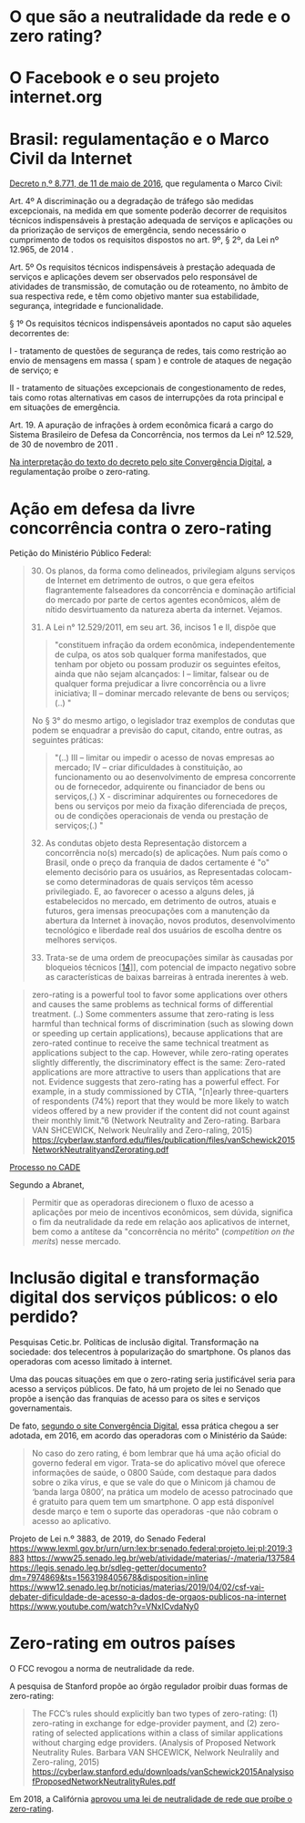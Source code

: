 
# O que são a neutralidade da rede e o zero rating?


# O Facebook e o seu projeto internet.org


# Brasil: regulamentação e o Marco Civil da Internet

[Decreto n,º 8.771, de 11 de maio de 2016](http://www.planalto.gov.br/CCIVIL_03/_Ato2015-2018/2016/Decreto/D8771.htm),
que regulamenta o Marco Civil:

Art. 4º A discriminação ou a degradação de tráfego são medidas excepcionais, na medida em que somente poderão decorrer de requisitos técnicos indispensáveis à prestação adequada de serviços e aplicações ou da priorização de serviços de emergência, sendo necessário o cumprimento de todos os requisitos dispostos no art. 9º, § 2º, da Lei nº 12.965, de 2014 .

Art. 5º Os requisitos técnicos indispensáveis à prestação adequada de serviços e aplicações devem ser observados pelo responsável de atividades de transmissão, de comutação ou de roteamento, no âmbito de sua respectiva rede, e têm como objetivo manter sua estabilidade, segurança, integridade e funcionalidade.

§ 1º Os requisitos técnicos indispensáveis apontados no caput são aqueles decorrentes de:

I - tratamento de questões de segurança de redes, tais como restrição ao envio de mensagens em massa ( spam ) e controle de ataques de negação de serviço; e

II - tratamento de situações excepcionais de congestionamento de redes, tais como rotas alternativas em casos de interrupções da rota principal e em situações de emergência. 


Art. 19. A apuração de infrações à ordem econômica ficará a cargo do Sistema Brasileiro de Defesa da Concorrência, nos termos da Lei nº 12.529, de 30 de novembro de 2011 .

[Na interpretação do texto do decreto pelo site Convergência Digital](http://convergenciadigital.uol.com.br/cgi/cgilua.exe/sys/start.htm?UserActiveTemplate=site&infoid=42346&sid=4),
a regulamentação proíbe o zero-rating.


# Ação em defesa da livre concorrência contra o zero-rating

Petição do Ministério Público Federal:

> 30. Os planos, da forma como delineados, privilegiam alguns serviços de
> Internet em detrimento de outros, o que gera efeitos flagrantemente
> falseadores da concorrência e dominação artificial do mercado por parte de
> certos agentes econômicos, além de nítido desvirtuamento da natureza aberta
> da internet. Vejamos.
> 
> 31. A Lei n° 12.529/2011, em seu art. 36, incisos 1 e II, dispõe que
> 
> > "constituem infração da ordem econômica, independentemente de culpa, os
> > atos sob qualquer forma manifestados, que tenham por objeto ou possam
> > produzir os seguintes efeitos, ainda que não sejam alcançados: I –
> > limitar, falsear ou de qualquer forma prejudicar a livre concorrência
> > ou a livre iniciativa; II – dominar mercado relevante de bens ou serviços;
> > (..) "
> 
> No § 3° do mesmo artigo, o legislador traz exemplos de condutas que podem se
> enquadrar a previsão do caput, citando, entre outras, as seguintes práticas:
> 
> > "(..) III – limitar ou impedir o acesso de novas empresas ao mercado; IV –
> > criar dificuldades à constituição, ao funcionamento ou ao desenvolvimento
> > de empresa concorrente ou de fornecedor, adquirente ou financiador de bens
> > ou serviços,(.) X - discriminar adquirentes ou fornecedores de bens ou
> > serviços por meio da fixação diferenciada de preços, ou de condições
> > operacionais de venda ou prestação de serviços;(.) "
> 
> 32. As condutas objeto desta Representação distorcem a concorrência no(s)
> mercado(s) de aplicações. Num país como o Brasil, onde o preço da franquia de
> dados certamente é "o" elemento decisório para os usuários, as Representadas
> colocam-se como determinadoras de quais serviços têm acesso privilegiado. E,
> ao favorecer o acesso a alguns deles, já estabelecidos no mercado, em
> detrimento de outros, atuais e futuros, gera imensas preocupações com a
> manutenção da abertura da Internet à inovação, novos produtos,
> desenvolvimento tecnológico e liberdade real dos usuários de escolha dentre
> os melhores serviços.
> 
> 33. Trata-se de uma ordem de preocupações similar às causadas por bloqueios
> técnicos [[14](https://cyberlaw.stanford.edu/files/publication/files/vanSchewick2015NetworkNeutralityandZerorating.pdf)]],
> com potencial de impacto negativo sobre as características de baixas
> barreiras à entrada inerentes à web.


> zero-rating is a powerful tool to favor some applications over others and causes the same   problems   as   technical   forms   of   differential   treatment. (..) Some commenters assume that zero-rating is less harmful than technical forms  of  discrimination  (such  as  slowing  down  or  speeding  up  certain  applications),  because  applications  that  are  zero-rated  continue  to  receive  the  same  technical  treatment  as  applications  subject  to  the  cap.  However,  while  zero-rating  operates  slightly  differently,  the  discriminatory  effect is the same: Zero-rated applications are more attractive to users than applications that are not.  Evidence  suggests  that  zero-rating  has  a  powerful  effect.  For  example,  in  a  study  commissioned by CTIA, "[n]early three-quarters of respondents (74%) report that they would be more  likely to  watch  videos offered  by  a  new  provider  if  the  content  did  not  count  against  their monthly  limit.”6 (Network Neutrality and Zero-rating. Barbara VAN SHCEWICK, Nelwork Neulralily and Zero-raling, 2015) https://cyberlaw.stanford.edu/files/publication/files/vanSchewick2015NetworkNeutralityandZerorating.pdf

[Processo no CADE](https://sei.cade.gov.br/sei/modulos/pesquisa/md_pesq_processo_exibir.php?0c62g277GvPsZDAxAO1tMiVcL9FcFMR5UuJ6rLqPEJuTUu08mg6wxLt0JzWxCor9mNcMYP8UAjTVP9dxRfPBcdwvqY-iuSRHHtUT41r_AHFJH2m5H5nHlSyOUb61CERs)

Segundo a Abranet,

> Permitir que as operadoras direcionem o fluxo de acesso a aplicações por
> meio de incentivos econômicos, sem dúvida, significa o fim da neutralidade
> da rede em relação aos aplicativos de internet, bem como a antítese da
> "concorrência no mérito" (*competition on the meríts*) nesse mercado.


# Inclusão digital e transformação digital dos serviços públicos: o elo perdido?

Pesquisas Cetic.br. Políticas de inclusão digital. Transformação na sociedade:
dos telecentros à popularização do smartphone. Os planos das operadoras com
acesso limitado à internet.

Uma das poucas situações em que o zero-rating seria justificável seria
para acesso a serviços públicos. De fato, há um projeto de lei no Senado
que propõe a isenção das franquias de acesso para os sites e serviços
governamentais.

De fato, [segundo o site Convergência Digital](http://convergenciadigital.uol.com.br/cgi/cgilua.exe/sys/start.htm?UserActiveTemplate=site&infoid=42398&sid=4),
essa prática chegou a ser adotada, em 2016, em acordo das operadoras com o
Ministério da Saúde:

> No caso do zero rating, é bom lembrar que há uma ação oficial do governo
> federal em vigor. Trata-se do aplicativo móvel que oferece informações de
> saúde, o 0800 Saúde, com destaque para dados sobre o zika vírus, e que se
> vale do que o Minicom já chamou de ‘banda larga 0800’, na prática um modelo
> de acesso patrocinado que é gratuito para quem tem um smartphone. O app está
> disponível desde março e tem o suporte das operadoras -que não cobram o
> acesso ao aplicativo.

Projeto de Lei n.º 3883, de 2019, do Senado Federal
https://www.lexml.gov.br/urn/urn:lex:br:senado.federal:projeto.lei;pl:2019;3883
https://www25.senado.leg.br/web/atividade/materias/-/materia/137584
https://legis.senado.leg.br/sdleg-getter/documento?dm=7974869&ts=1563198405678&disposition=inline
https://www12.senado.leg.br/noticias/materias/2019/04/02/csf-vai-debater-dificuldade-de-acesso-a-dados-de-orgaos-publicos-na-internet
https://www.youtube.com/watch?v=VNxICvdaNy0


# Zero-rating em outros países

O FCC revogou a norma de neutralidade da rede.

A pesquisa de Stanford propõe ao órgão regulador proibir duas formas de zero-rating:

> The FCC’s rules should explicitly ban two types of zero-rating: (1) zero-rating in exchange for edge-provider payment, and (2) zero-rating of selected applications within a class of similar applications without charging edge providers. (Analysis of Proposed Network Neutrality Rules. Barbara VAN SHCEWICK, Nelwork Neulralily and Zero-raling, 2015) https://cyberlaw.stanford.edu/downloads/vanSchewick2015AnalysisofProposedNetworkNeutralityRules.pdf

Em 2018, a Califórnia
[aprovou uma lei de neutralidade de rede que proíbe o zero-rating](https://www.convergenciadigital.com.br/cgi/cgilua.exe/sys/start.htm?UserActiveTemplate=site&infoid=48872&sid=4).



